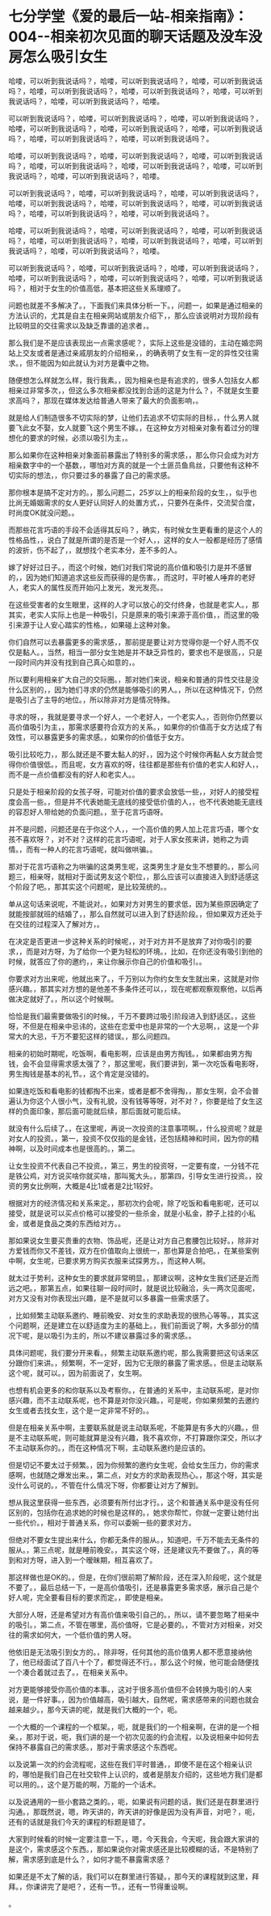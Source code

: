 # 七分学堂《爱的最后一站-相亲指南》：004--相亲初次见面的聊天话题及没车没房怎么吸引女生

哈喽，可以听到我说话吗？，哈喽，可以听到我说话吗？，哈喽，可以听到我说话吗？，哈喽，可以听到我说话吗？，哈喽，可以听到我说话吗？，哈喽，可以听到我说话吗？，哈喽，可以听到我说话吗？，哈喽。

可以听到我说话吗？，哈喽，可以听到我说话吗？，哈喽，可以听到我说话吗？，哈喽，可以听到我说话吗？，哈喽，可以听到我说话吗？，哈喽，可以听到我说话吗？，哈喽，可以听到我说话吗？，哈喽，可以听到我说话吗？。

哈喽，可以听到我说话吗？，哈喽，可以听到我说话吗？，哈喽，可以听到我说话吗？，哈喽，可以听到我说话吗？，哈喽，可以听到我说话吗？，哈喽，可以听到我说话吗？，哈喽，可以听到我说话吗？，哈喽。

可以听到我说话吗？，哈喽，可以听到我说话吗？，哈喽，可以听到我说话吗？，哈喽，可以听到我说话吗？，哈喽，可以听到我说话吗？，哈喽，可以听到我说话吗？，哈喽，可以听到我说话吗？，哈喽，可以听到我说话吗？。

哈喽，可以听到我说话吗？，哈喽，可以听到我说话吗？，哈喽，可以听到我说话吗？，哈喽，可以听到我说话吗？，哈喽，可以听到我说话吗？，哈喽，可以听到我说话吗？，哈喽，可以听到我说话吗？，哈喽。

可以听到我说话吗？，哈喽，可以听到我说话吗？，哈喽，可以听到我说话吗？，哈喽，可以听到我说话吗？，哈喽，可以听到我说话吗？，哈喽，可以听到我说话吗？，相对于女生的价值高低，基本把这些关系理顺了。

问题也就差不多解决了。，下面我们来具体分析一下。，问题一，如果是通过相亲的方法认识的，尤其是自主在相亲网站或朋友介绍下，，那么应该说明对方现阶段有比较明显的交往需求以及缺乏靠谱的追求者，。

那么我们是不是应该表现出一点需求感呢？，实际上这些是没错的，主动在婚恋网站上交友或者是通过亲戚朋友的介绍相亲，，的确表明了女生有一定的异性交往需求。，但不能因为如此就认为对方是囊中之物。

随便想怎么样就怎么样，我行我素。，因为相亲也是有追求的，很多人包括女人都相亲过非常多次，，但这么多次相亲都没找到合适的这是为什么？，不就是女生要求高吗？，那现在媒体发达给普通人带来了最大的负面影响，。

就是给人们制造很多不切实际的梦，让他们去追求不切实际的目标，，什么男人就要飞此女不娶，女人就要飞这个男生不嫁。，在这种女方对相亲对象有着过分的理想化的要求的时候，必须以吸引为主，。

那么如果你在这种相亲对象面前暴露出了特别多的需求感，，那么你只会成为对方相亲数字中的一个基数，，哪怕对方真的就是一个土匪员鱼鳥丝，只要他有这种不切实际的想法，，你只要过多的暴露了自己的需求感。

那你根本是搞不定对方的。，那么问题二，25岁以上的相亲阶段的女生，，似乎也比尚无婚姻需求的女人更好认同好人的处置方式，，只要外在条件，交流契合度，时尚度OK就没问题。。

而那些花言巧语的手段不会适得其反吗？，确实，有时候女生更看重的是这个人的性格品性，，说白了就是所谓的是否是一个好人，，这样的女人一般都是经历了感情的波折，伤不起了，，就想找个老实本分，差不多的人。

嫁了好好过日子。，而这个时候，她们对我们常说的高价值和吸引力是并不感冒的，，因为她们知道追求这些反而获得的是伤害。，而这时，平时被人唾弃的老好人，老实人的属性反而开始闪上发光，发光发亮。。

在这些受害者的女生眼里，这样的人才可以放心的交付终身，也就是老实人。，那其实，老实人实际上也是一种吸引，只是原来的吸引来源于高价值，，而这里的吸引来源于让人安心踏实的性格。，如果碰上这种对象。

你们自然可以去暴露更多的需求感，，那前提是要让对方觉得你是一个好人而不仅仅是黏人。，当然，相当一部分女生她是并不缺乏异性的，要求也不是很高，，只是一段时间内并没有找到自己真心如意的，。

所以要利用相亲扩大自己的交际圈。，那对她们来说，相亲和普通的异性交往是没什么区别的，，因为她们寻求的仍然是能够吸引的男人。，所以在这种情况下，仍然是吸引占了主导的地位。，所以除非对方是情况特殊。

寻求的呀，，我就是要寻求一个好人，一个老好人，一个老实人。，否则你仍然要以高价值吸引为主，，那需求感要符合双方的关系。，如果你的价值高于女方达成了有效性，可以暴露更多的需求感。，如果你的价值低于女方。

吸引比较吃力，，那么就还是不要太黏人的好，，因为这个时候你再黏人女方就会觉得你价值很低。，而且呢，女方喜欢的呀，往往都是那些有价值的老实人和好人，，而不是一点价值都没有的好人和老实人。。

只是处于相亲阶段的女孩子呀，可能对价值的要求会放低一些，，对好人的接受程度会高一些。，但是并不代表她能无底线的接受低价值的人，，也不代表她能无底线的容忍好人带给她的负面问题。，至于花言巧语呀。

并不是问题，问题还是在于你这个人，，一个高价值的男人加上花言巧语，哪个女孩不喜欢呀？，对不对？这样的花言巧语呢，对于人家女孩来讲，她称之为调情。，而有一种人的花言巧语呢，就叫做哄骗。。

那对于花言巧语称之为哄骗的这类男生呢，这类男生才是女生不想要的。，那么问题三，相亲呀，就相对于面试男友这个职位，，那么应该可以直接进入到舒适感这个阶段了吧。，那其实这个问题呢，是比较笼统的。。

单从这句话来说呢，不能说对。，如果对方对男生的要求低，因为某些原因确定了就能按部就班的结婚了，，那么自然就可以进入到了舒适阶段。，但如果双方还处于在交往的过程深入了解对方，。

在决定是否更进一步这种关系的时候呢，，对于对方并不是放弃了对你吸引的要求，，而是对方呀，为了给你一个更为轻松的环境。，比如，在你还没有吸引到他的时候，就答应了你的邀约，，来让你展示你自己的价值和吸引。。

你要求对方出来呢，他就出来了。，千万别以为你约女生女生就出来，这就是对你感兴趣。，那其实对方想的是他差不多条件还可以，，现在呢都观察观察他，以后再做决定就好了。，所以这个时候啊。

恰恰是我们最需要做吸引的时候。，千万不要跨过吸引阶段进入到舒适区。，这些呀，不但是在相亲中忌讳的，这些在恋爱中也是非常的一个大忌啊，，这是一个非常大的大忌，千万不要犯这样的错误。，那么问题四。

相亲的初始时期呢，吃饭啊，看电影啊，应该是由男方掏钱。，如果都由男方掏钱，会不会显得需求感太强了？，那这里呢，我们要讲到，第一次吃饭看电影呀，男生掏钱是基本的礼节。，这个肯定是没错的。

如果连吃饭和看电影的钱都掏不出来，或者是都不舍得掏，，那女生啊，会不会普遍认为你这个人很小气，没有礼貌，没有钱等等呀，对不对？，你要是给了女生这样的负面印象，那后面可能就后续，那后面就可能后续。

就没有什么后续了。，在这里呢，再说一次投资的注意事项啊。，什么投资呢？就是对女人的投资。，第一，投资不仅仅指的是金钱，还包括精神和时间，因为你的精神啊，以及时间成本也是很高的。，第二。

让女生投资不代表自己不投资。，第三，男生的投资呀，一定要有度，一分钱不花是铁公鸡，对方说买啥你就买啥，那叫冤大头。，那第四，引导女生进行投资。，投资的男女比例啊，大概是4比1或者是2比1较好。

根据对方的经济情况和关系来定。，那初次约会呢，除了吃饭和看电影呢，还可以接受，就是说可以买点价格可以接受的一些杀金，就是小私金，脖子上挂的小私金，或者是食品之类的东西给对方。。

那如果说女生要买贵重的衣物、饰品呢，还是让对方自己套腰包比较好。，除非对方爱钱而你又不差钱，双方在价值取向上很统一，那也算是合拍吧。，在某些案例中啊，女生呢，已要求男方购买衣服来试探男方。，而这种人啊。

就太过于势利，这种女生的要求就非常明显。，那建议啊，这种女生我们还是近而远之吧。，那第五点，如果往聊一段时间时，就是说比较融洽，头一两次见面呢，对方又没有对你表现出兴趣，是不是就可以多暴露一些需求感了。

，比如频繁主动联系邀约、睡前晚安、对女生的求助表现的很热心等等。，其实这个问题啊，还是建立在以舒适度为主的基础上。，我们前面说了啊，大多部分的情况下呢，是以吸引为主的，所以不建议暴露过多的需求感。。

具体问题呢，我们要分开来看。，频繁主动联系邀约呢，那么我需要把这句话来区分跟你们来讲。，频繁啊，不一定好，因为它无限的暴露了需求感。，但是主动联系这个呢，就可以。，因为前面说了，女生啊。

也想有机会更多的和你联系以及考察你。，在普通的关系中，主动联系呢，是对你感兴趣，而不主动联系呢，也不算是对你没兴趣。，可是呢，你如果频繁的去邀约女生或者去找女生，这个是一定非常不好的。。

但是在相亲关系中啊，主要联系就是说主动联系呢，不能算是有多大的兴趣。，但是不主动联系呢，则可能就算是没有兴趣，我不喜欢你，不打算跟你深交，所以才不主动联系你的。，而在这种情况下啊，主动联系邀约是应该的。

但是切记不要太过于频繁。，因为你频繁的邀约女生呢，会给女生压力，你的需求感啊，也就随之爆发出来。，第二点，对女方的求助表现热心。，那这个呀，其实是没什么可说的。，不管在什么情况下呀，你都要让对方了解到。

想从我这里获得一些东西，必须要有所付出才行。，这个和普通关系中是没有任何区别的，包括你在追求她的时候也是这样的。，她求你帮忙，你就一定要让她付出一些代价。，相对于普通关系，你可以委婉一些的要求对方。

但绝对不要女生提出来什么，你都无条件的服从。，知道吧，千万不能去无条件的服从。，第三点呢，就是睡前晚安。，其实这个呀，还是建议先不要做了。，真的等到和对方呀，进入到一个暧昧期，相互喜欢了。

那这样做也是OK的。，但是，在你们很前期了解阶段，还在深入阶段呢，这个就是不要了。，最后总结一下，一是高价值吸引，还是暴露更多需求感，展示自己是个好人呢，完全要看目标的要求而定。，即使是相亲。

大部分人呀，还是希望对方有高价值来吸引自己的。，所以，请不要忽略了相亲中的吸引。，第二点，不管在哪里，高价值呀，它是必要的。，不管对方对相亲，对交往的需求如何大，一个低价值的男人呀。

他依旧是无法吸引到女方的。，除非呀，任何其他的高价值男人都不愿意接纳他了，他已经面试了百八十个了，都觉得还不行。，那么这个时候，他可能会随便找一个凑合着就过去了。，在相亲关系中。

对方更能够接受你高价值的本事。，这对于很多高价值但不会转换为吸引的人来说，是一件好事。，因为价值越高，吸引越大，自然呢，需求感带来的问题也就会越来越少。，那今天讲的呢，就是我们大概的一个，呃。

一个大概的一个课程的一个框架。，呃，就是我们的一个相亲啊，在讲的是一个相亲。，那对于说，呃，我们讲的是一个初次见面的约会流程，以及说相亲中如何去保持不暴露自己的需求感。，那对于需求感这个东西呢。

以及说第一次的约会流程呢，这些在我们平时普通，，即使不是在这个相亲认识的，哪怕是我们自己在社交软件上认识的，或者是朋友介绍的，这些地方我们是都可以用的。，这个是万能的啊，万能的一个话术。

以及说通用的一些小套路之类的。，呃，如果说有问题的话，我们还是在群里进行沟通。，那既然说，嗯，昨天讲的，昨天讲的好像是因为没有声音，对吧？，呃，还有的话就是我们今天的课程的标题是错了。

大家到时候看的时候一定要注意一下。，嗯，今天我会，今天呢，我会跟大家讲的是这个，需求感这个东西。，那如果说你对需求感还是比较模糊的话，不是特别了解，需求感到底是什么？，如何才能不暴露需求感？

如果还是不太了解的话，我们可以在群里进行答疑。，那今天的课程就到这里，拜拜。，你课讲完了是吧？，还有一节。，还有一节得重设啊。

。